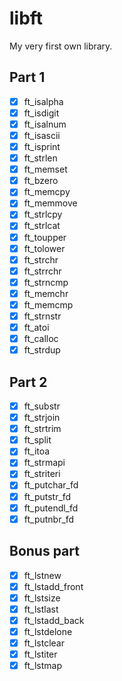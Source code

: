 # libft
My very first own library.

## Part 1
- [x] ft_isalpha
- [x] ft_isdigit
- [x] ft_isalnum
- [x] ft_isascii
- [x] ft_isprint
- [x] ft_strlen
- [x] ft_memset
- [x] ft_bzero
- [x] ft_memcpy
- [x] ft_memmove
- [x] ft_strlcpy
- [x] ft_strlcat
- [x] ft_toupper
- [x] ft_tolower
- [x] ft_strchr
- [x] ft_strrchr
- [x] ft_strncmp
- [x] ft_memchr
- [x] ft_memcmp
- [x] ft_strnstr
- [x] ft_atoi
- [x] ft_calloc
- [x] ft_strdup

## Part 2
- [x] ft_substr
- [x] ft_strjoin
- [x] ft_strtrim
- [x] ft_split
- [x] ft_itoa
- [x] ft_strmapi
- [x] ft_striteri
- [x] ft_putchar_fd
- [x] ft_putstr_fd
- [x] ft_putendl_fd
- [x] ft_putnbr_fd

## Bonus part
- [x] ft_lstnew
- [x] ft_lstadd_front
- [x] ft_lstsize
- [x] ft_lstlast
- [x] ft_lstadd_back
- [x] ft_lstdelone
- [x] ft_lstclear
- [x] ft_lstiter
- [x] ft_lstmap
